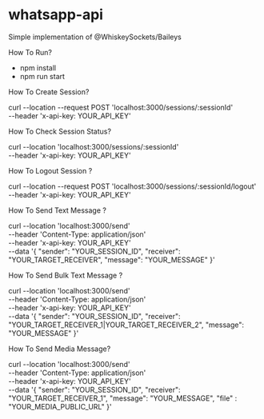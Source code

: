 # whatsapp-api


Simple implementation of @WhiskeySockets/Baileys

How To Run?

- npm install
- npm run start

How To Create Session?

curl --location --request POST 'localhost:3000/sessions/:sessionId' \
--header 'x-api-key: YOUR_API_KEY'

How To Check Session Status?

curl --location 'localhost:3000/sessions/:sessionId' \
--header 'x-api-key: YOUR_API_KEY'

How To Logout Session ?

curl --location --request POST 'localhost:3000/sessions/:sessionId/logout' \
--header 'x-api-key: YOUR_API_KEY'

How To Send Text Message ?

curl --location 'localhost:3000/send' \
--header 'Content-Type: application/json' \
--header 'x-api-key: YOUR_API_KEY' \
--data '{
    "sender": "YOUR_SESSION_ID",
    "receiver": "YOUR_TARGET_RECEIVER",
    "message": "YOUR_MESSAGE"
}'

How To Send Bulk Text Message ?

curl --location 'localhost:3000/send' \
--header 'Content-Type: application/json' \
--header 'x-api-key: YOUR_API_KEY' \
--data '{
    "sender": "YOUR_SESSION_ID",
    "receiver": "YOUR_TARGET_RECEIVER_1|YOUR_TARGET_RECEIVER_2",
    "message": "YOUR_MESSAGE"
}'

How To Send Media Message?

curl --location 'localhost:3000/send' \
--header 'Content-Type: application/json' \
--header 'x-api-key: YOUR_API_KEY' \
--data '{
    "sender": "YOUR_SESSION_ID",
    "receiver": "YOUR_TARGET_RECEIVER_1",
    "message": "YOUR_MESSAGE",
    "file" : "YOUR_MEDIA_PUBLIC_URL"
}'